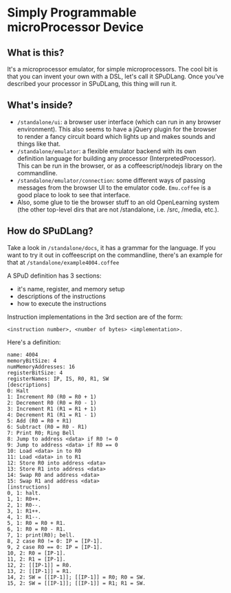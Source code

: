 # Simply Programmable microProcessor Device

## What is this?
It's a microprocessor emulator, for simple microprocessors. The cool bit is that you can invent your own with a DSL, let's call it SPuDLang.
Once you've described your processor in SPuDLang, this thing will run it.

## What's inside?

- `/standalone/ui`: a browser user interface (which can run in any browser environment). This also seems to have a jQuery plugin for the browser to render a fancy circuit board which lights up and makes sounds and things like that.
- `/standalone/emulator`: a flexible emulator backend with its own definition language for building any processor (InterpretedProcessor). This can be run in the browser, or as a coffeescript/nodejs library on the commandline.
- `/standalone/emulator/connection`: some different ways of passing messages from the browser UI to the emulator code. `Emu.coffee` is a good place to look to see that interface.
- Also, some glue to tie the browser stuff to an old OpenLearning system (the other top-level dirs that are not /standalone, i.e. /src, /media, etc.).

## How do SPuDLang?
Take a look in `/standalone/docs`, it has a grammar for the language. If you want to try it out in coffeescript on the commandline, there's an example for that at `/standalone/example4004.coffee`

A SPuD definition has 3 sections:
- it's name, register, and memory setup
- descriptions of the instructions
- how to execute the instructions

Instruction implementations in the 3rd section are of the form:

`<instruction number>, <number of bytes> <implementation>.`

Here's a definition:

    name: 4004
    memoryBitSize: 4
    numMemoryAddresses: 16
    registerBitSize: 4
    registerNames: IP, IS, R0, R1, SW
    [descriptions]
    0: Halt
    1: Increment R0 (R0 = R0 + 1)
    2: Decrement R0 (R0 = R0 - 1)
    3: Increment R1 (R1 = R1 + 1)
    4: Decrement R1 (R1 = R1 - 1)
    5: Add (R0 = R0 + R1)                           
    6: Subtract (R0 = R0 - R1)
    7: Print R0; Ring Bell
    8: Jump to address <data> if R0 != 0
    9: Jump to address <data> if R0 == 0
    10: Load <data> in to R0
    11: Load <data> in to R1
    12: Store R0 into address <data>
    13: Store R1 into address <data>
    14: Swap R0 and address <data>
    15: Swap R1 and address <data>
    [instructions]
    0, 1: halt.
    1, 1: R0++.
    2, 1: R0--.
    3, 1: R1++.
    4, 1: R1--.
    5, 1: R0 = R0 + R1.
    6, 1: R0 = R0 - R1.
    7, 1: print(R0); bell.
    8, 2 case R0 != 0: IP = [IP-1].
    9, 2 case R0 == 0: IP = [IP-1].
    10, 2: R0 = [IP-1].
    11, 2: R1 = [IP-1].
    12, 2: [[IP-1]] = R0.
    13, 2: [[IP-1]] = R1.
    14, 2: SW = [[IP-1]]; [[IP-1]] = R0; R0 = SW.
    15, 2: SW = [[IP-1]]; [[IP-1]] = R1; R1 = SW.
